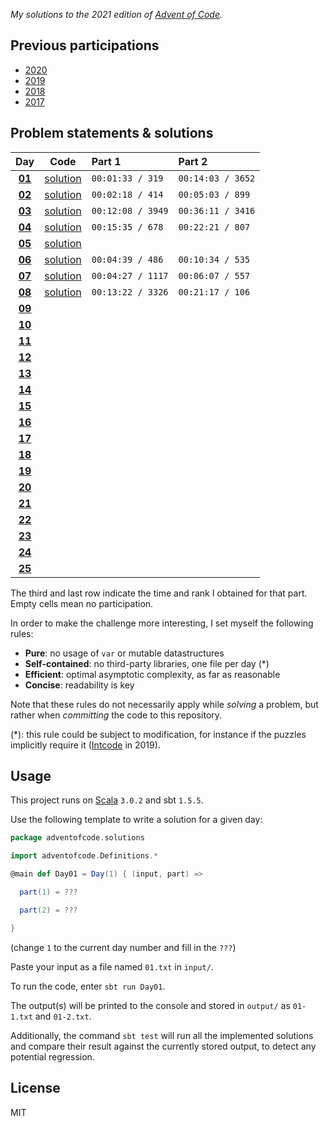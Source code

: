 _My solutions to the 2021 edition of [Advent of Code](https://adventofcode.com/2021)._

## Previous participations

* [2020](https://github.com/FlorianCassayre/AdventOfCode-2020)
* [2019](https://github.com/FlorianCassayre/AdventOfCode-2019)
* [2018](https://github.com/FlorianCassayre/AdventOfCode-2018)
* [2017](https://github.com/FlorianCassayre/AdventOfCode-2017)

## Problem statements & solutions

<div align="center">

  | Day | Code | Part 1 | Part 2 |
  |:---:|:---:|:---|:---|
  | **[01](https://adventofcode.com/2021/day/1)** | [solution](src/main/scala/adventofcode/solutions/Day01.scala) | `00:01:33 / 319` | `00:14:03 / 3652` |
  | **[02](https://adventofcode.com/2021/day/2)** | [solution](src/main/scala/adventofcode/solutions/Day02.scala) | `00:02:18 / 414` | `00:05:03 / 899` |
  | **[03](https://adventofcode.com/2021/day/3)** | [solution](src/main/scala/adventofcode/solutions/Day03.scala) | `00:12:08 / 3949` | `00:36:11 / 3416` |
  | **[04](https://adventofcode.com/2021/day/4)** | [solution](src/main/scala/adventofcode/solutions/Day04.scala) | `00:15:35 / 678` | `00:22:21 / 807` |
  | **[05](https://adventofcode.com/2021/day/5)** | [solution](src/main/scala/adventofcode/solutions/Day05.scala) |  |  |
  | **[06](https://adventofcode.com/2021/day/6)** | [solution](src/main/scala/adventofcode/solutions/Day06.scala) | `00:04:39 / 486` | `00:10:34 / 535` |
  | **[07](https://adventofcode.com/2021/day/7)** | [solution](src/main/scala/adventofcode/solutions/Day07.scala) | `00:04:27 / 1117` | `00:06:07 / 557` |
  | **[08](https://adventofcode.com/2021/day/8)** | [solution](src/main/scala/adventofcode/solutions/Day08.scala) | `00:13:22 / 3326` | `00:21:17 / 106` |
  | **[09](https://adventofcode.com/2021/day/9)** | [](src/main/scala/adventofcode/solutions/Day09.scala) |  |  |
  | **[10](https://adventofcode.com/2021/day/10)** | [](src/main/scala/adventofcode/solutions/Day10.scala) |  |  |
  | **[11](https://adventofcode.com/2021/day/11)** | [](src/main/scala/adventofcode/solutions/Day11.scala) |  |  |
  | **[12](https://adventofcode.com/2021/day/12)** | [](src/main/scala/adventofcode/solutions/Day12.scala) |  |  |
  | **[13](https://adventofcode.com/2021/day/13)** | [](src/main/scala/adventofcode/solutions/Day13.scala) |  |  |
  | **[14](https://adventofcode.com/2021/day/14)** | [](src/main/scala/adventofcode/solutions/Day14.scala) |  |  |
  | **[15](https://adventofcode.com/2021/day/15)** | [](src/main/scala/adventofcode/solutions/Day15.scala) |  |  |
  | **[16](https://adventofcode.com/2021/day/16)** | [](src/main/scala/adventofcode/solutions/Day16.scala) |  |  |
  | **[17](https://adventofcode.com/2021/day/17)** | [](src/main/scala/adventofcode/solutions/Day17.scala) |  |  |
  | **[18](https://adventofcode.com/2021/day/18)** | [](src/main/scala/adventofcode/solutions/Day18.scala) |  |  |
  | **[19](https://adventofcode.com/2021/day/19)** | [](src/main/scala/adventofcode/solutions/Day19.scala) |  |  |
  | **[20](https://adventofcode.com/2021/day/20)** | [](src/main/scala/adventofcode/solutions/Day20.scala) |  |  |
  | **[21](https://adventofcode.com/2021/day/21)** | [](src/main/scala/adventofcode/solutions/Day21.scala) |  |  |
  | **[22](https://adventofcode.com/2021/day/22)** | [](src/main/scala/adventofcode/solutions/Day22.scala) |  |  |
  | **[23](https://adventofcode.com/2021/day/23)** | [](src/main/scala/adventofcode/solutions/Day23.scala) |  |  |
  | **[24](https://adventofcode.com/2021/day/24)** | [](src/main/scala/adventofcode/solutions/Day24.scala) |  |  |
  | **[25](https://adventofcode.com/2021/day/25)** | [](src/main/scala/adventofcode/solutions/Day25.scala) |  |  |

</div>

The third and last row indicate the time and rank I obtained for that part. Empty cells mean no participation.

In order to make the challenge more interesting, I set myself the following rules:

* **Pure**: no usage of `var` or mutable datastructures
* **Self-contained**: no third-party libraries, one file per day (*)
* **Efficient**: optimal asymptotic complexity, as far as reasonable
* **Concise**: readability is key

Note that these rules do not necessarily apply while _solving_ a problem, but rather when _committing_ the code to this repository.

(*): this rule could be subject to modification, for instance if the puzzles implicitly require it ([Intcode](https://adventofcode.com/2019/day/9) in 2019).

## Usage

This project runs on [Scala](https://scala-lang.org) `3.0.2` and sbt `1.5.5`.

Use the following template to write a solution for a given day:

```Scala
package adventofcode.solutions

import adventofcode.Definitions.*

@main def Day01 = Day(1) { (input, part) =>

  part(1) = ???

  part(2) = ???

}
```
(change `1` to the current day number and fill in the `???`)

Paste your input as a file named `01.txt` in `input/`.

To run the code, enter `sbt run Day01`.

The output(s) will be printed to the console and stored in `output/` as `01-1.txt` and `01-2.txt`.

Additionally, the command `sbt test` will run all the implemented solutions and compare their result against the currently stored output, to detect any potential regression.

## License

MIT
